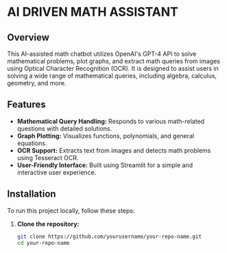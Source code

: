 # AI DRIVEN MATH ASSISTANT

## Overview
This AI-assisted math chatbot utilizes OpenAI's GPT-4 API to solve mathematical problems, plot graphs, and extract math queries from images using Optical Character Recognition (OCR). It is designed to assist users in solving a wide range of mathematical queries, including algebra, calculus, geometry, and more.

## Features
- **Mathematical Query Handling:** Responds to various math-related questions with detailed solutions.
- **Graph Plotting:** Visualizes functions, polynomials, and general equations.
- **OCR Support:** Extracts text from images and detects math problems using Tesseract OCR.
- **User-Friendly Interface:** Built using Streamlit for a simple and interactive user experience.

## Installation

To run this project locally, follow these steps:

1. **Clone the repository:**
   ```bash
   git clone https://github.com/yourusername/your-repo-name.git
   cd your-repo-name
